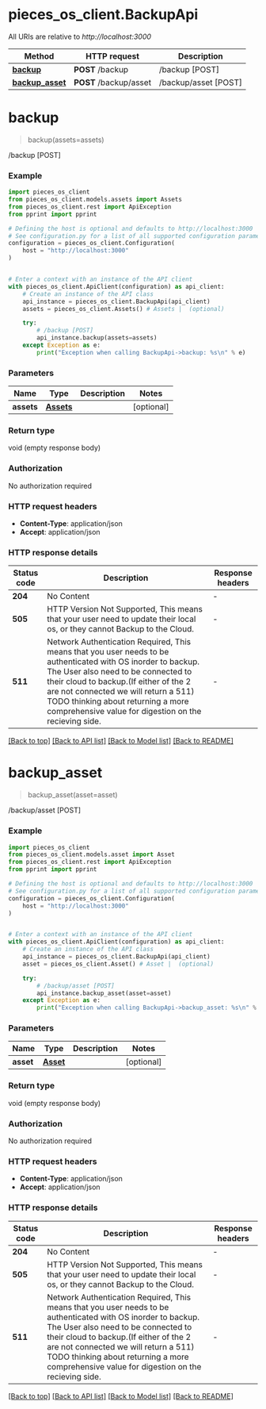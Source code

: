 # pieces_os_client.BackupApi

All URIs are relative to *http://localhost:3000*

Method | HTTP request | Description
------------- | ------------- | -------------
[**backup**](BackupApi.md#backup) | **POST** /backup | /backup [POST]
[**backup_asset**](BackupApi.md#backup_asset) | **POST** /backup/asset | /backup/asset [POST]


# **backup**
> backup(assets=assets)

/backup [POST]



### Example


```python
import pieces_os_client
from pieces_os_client.models.assets import Assets
from pieces_os_client.rest import ApiException
from pprint import pprint

# Defining the host is optional and defaults to http://localhost:3000
# See configuration.py for a list of all supported configuration parameters.
configuration = pieces_os_client.Configuration(
    host = "http://localhost:3000"
)


# Enter a context with an instance of the API client
with pieces_os_client.ApiClient(configuration) as api_client:
    # Create an instance of the API class
    api_instance = pieces_os_client.BackupApi(api_client)
    assets = pieces_os_client.Assets() # Assets |  (optional)

    try:
        # /backup [POST]
        api_instance.backup(assets=assets)
    except Exception as e:
        print("Exception when calling BackupApi->backup: %s\n" % e)
```



### Parameters


Name | Type | Description  | Notes
------------- | ------------- | ------------- | -------------
 **assets** | [**Assets**](Assets.md)|  | [optional] 

### Return type

void (empty response body)

### Authorization

No authorization required

### HTTP request headers

 - **Content-Type**: application/json
 - **Accept**: application/json

### HTTP response details

| Status code | Description | Response headers |
|-------------|-------------|------------------|
**204** | No Content |  -  |
**505** | HTTP Version Not Supported, This means that your user need to update their local os, or they cannot Backup to the Cloud. |  -  |
**511** | Network Authentication Required, This means that you user needs to be authenticated with OS inorder to backup. The User also need to be connected to their cloud to backup.(If either of the 2 are not connected we will return a 511)  TODO thinking about returning a more comprehensive value for digestion on the recieving side. |  -  |

[[Back to top]](#) [[Back to API list]](../README.md#documentation-for-api-endpoints) [[Back to Model list]](../README.md#documentation-for-models) [[Back to README]](../README.md)

# **backup_asset**
> backup_asset(asset=asset)

/backup/asset [POST]

### Example


```python
import pieces_os_client
from pieces_os_client.models.asset import Asset
from pieces_os_client.rest import ApiException
from pprint import pprint

# Defining the host is optional and defaults to http://localhost:3000
# See configuration.py for a list of all supported configuration parameters.
configuration = pieces_os_client.Configuration(
    host = "http://localhost:3000"
)


# Enter a context with an instance of the API client
with pieces_os_client.ApiClient(configuration) as api_client:
    # Create an instance of the API class
    api_instance = pieces_os_client.BackupApi(api_client)
    asset = pieces_os_client.Asset() # Asset |  (optional)

    try:
        # /backup/asset [POST]
        api_instance.backup_asset(asset=asset)
    except Exception as e:
        print("Exception when calling BackupApi->backup_asset: %s\n" % e)
```



### Parameters


Name | Type | Description  | Notes
------------- | ------------- | ------------- | -------------
 **asset** | [**Asset**](Asset.md)|  | [optional] 

### Return type

void (empty response body)

### Authorization

No authorization required

### HTTP request headers

 - **Content-Type**: application/json
 - **Accept**: application/json

### HTTP response details

| Status code | Description | Response headers |
|-------------|-------------|------------------|
**204** | No Content |  -  |
**505** | HTTP Version Not Supported, This means that your user need to update their local os, or they cannot Backup to the Cloud. |  -  |
**511** | Network Authentication Required, This means that you user needs to be authenticated with OS inorder to backup. The User also need to be connected to their cloud to backup.(If either of the 2 are not connected we will return a 511)  TODO thinking about returning a more comprehensive value for digestion on the recieving side. |  -  |

[[Back to top]](#) [[Back to API list]](../README.md#documentation-for-api-endpoints) [[Back to Model list]](../README.md#documentation-for-models) [[Back to README]](../README.md)


